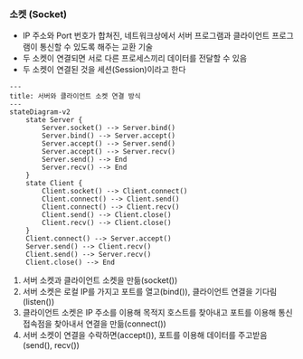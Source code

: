 ### 소켓 (Socket)
- IP 주소와 Port 번호가 합쳐진, 네트워크상에서 서버 프로그램과 클라이언트 프로그램이 통신할 수 있도록 해주는 교환 기술
- 두 소켓이 연결되면 서로 다른 프로세스끼리 데이터를 전달할 수 있음
- 두 소켓이 연결된 것을 세션(Session)이라고 한다

```mermaid
---
title: 서버와 클라이언트 소켓 연결 방식
---
stateDiagram-v2
    state Server {
        Server.socket() --> Server.bind()
        Server.bind() --> Server.accept()
        Server.accept() --> Server.send()
        Server.accept() --> Server.recv()
        Server.send() --> End
        Server.recv() --> End
    }
    state Client {
        Client.socket() --> Client.connect()
        Client.connect() --> Client.send()
        Client.connect() --> Client.recv()
        Client.send() --> Client.close()
        Client.recv() --> Client.close()
    }
    Client.connect() --> Server.accept()
    Server.send() --> Client.recv()
    Client.send() --> Server.recv()
    Client.close() --> End
```
1. 서버 소켓과 클라이언트 소켓을 만듦(socket())
2. 서버 소켓은 로컬 IP를 가지고 포트를 열고(bind()), 클라이언트 연결을 기다림(listen())
3. 클라이언트 소켓은 IP 주소를 이용해 목적지 호스트를 찾아내고 포트를 이용해 통신 접속점을 찾아내서 연결을 만듦(connect())
4. 서버 소켓이 연결을 수락하면(accept()), 포트를 이용해 데이터를 주고받음(send(), recv())
